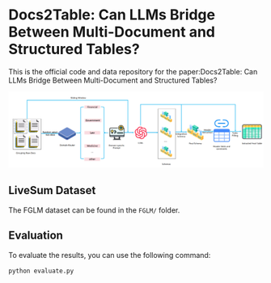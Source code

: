 # Docs2Table: Can LLMs Bridge Between Multi-Document and Structured Tables?


This is the official code and data repository for the paper:Docs2Table: Can LLMs Bridge Between Multi-Document and Structured Tables?

![Overview](demo/figure3.png)


## LiveSum Dataset

The FGLM dataset can be found in the ``FGLM/`` folder.

## Evaluation

To evaluate the results, you can use the following command:
```shell
python evaluate.py 
```
